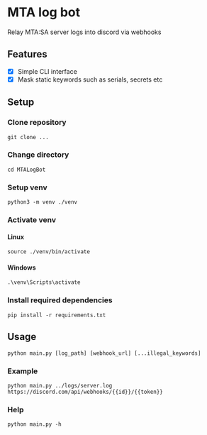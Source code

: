 # MTA log bot
Relay MTA:SA server logs into discord via webhooks

## Features
- [x] Simple CLI interface
- [x] Mask static keywords such as serials, secrets etc

## Setup
### Clone repository
`git clone ...`

### Change directory
`cd MTALogBot`

### Setup venv
`python3 -m venv ./venv`

### Activate venv
#### Linux
`source ./venv/bin/activate`
#### Windows
`.\venv\Scripts\activate`

### Install required dependencies
`pip install -r requirements.txt`

## Usage
`python main.py [log_path] [webhook_url] [...illegal_keywords]`

### Example
`python main.py ../logs/server.log https://discord.com/api/webhooks/{{id}}/{{token}}`

### Help
`python main.py -h`
